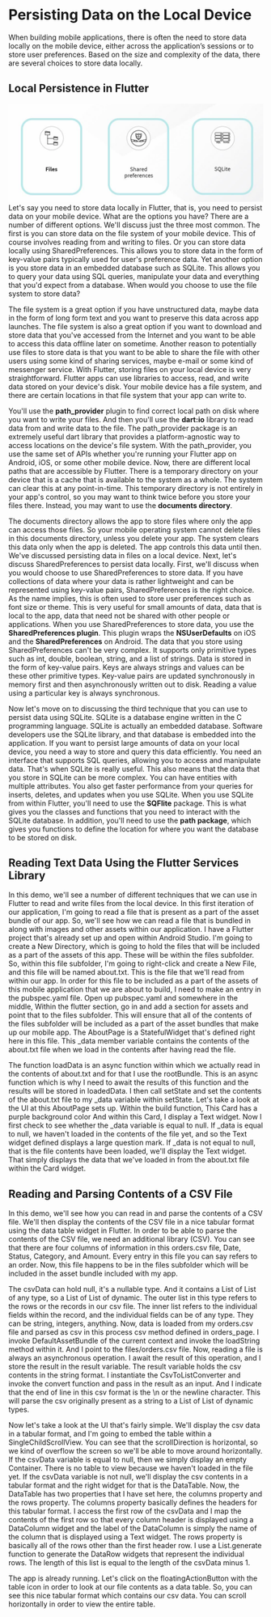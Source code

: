 # Persisting Data on the Local Device
When building mobile applications, there is often the need to store data locally on the mobile device, either across the application’s sessions or to store user preferences. Based on the size and complexity of the data, there are several choices to store data locally.
## Local Persistence in Flutter
![img.png](img.png)
Let's say you need to store data locally in Flutter, that is, you need to persist data on your mobile device. What are the options you have? There are a number of different options. We'll discuss just the three most common. The first is you can store data on the file system of your mobile device. This of course involves reading from and writing to files. Or you can store data locally using SharedPreferences. This allows you to store data in the form of key-value pairs typically used for user's preference data. Yet another option is you store data in an embedded database such as SQLite. This allows you to query your data using SQL queries, manipulate your data and everything that you'd expect from a database. When would you choose to use the file system to store data?

The file system is a great option if you have unstructured data, maybe data in the form of long form text and you want to preserve this data across app launches. The file system is also a great option if you want to download and store data that you've accessed from the Internet and you want to be able to access this data offline later on sometime. Another reason to potentially use files to store data is that you want to be able to share the file with other users using some kind of sharing services, maybe e-mail or some kind of messenger service. With Flutter, storing files on your local device is very straightforward. Flutter apps can use libraries to access, read, and write data stored on your device's disk. Your mobile device has a file system, and there are certain locations in that file system that your app can write to.

You'll use the **path_provider** plugin to find correct local path on disk where you want to write your files. And then you'll use the **dart:io** library to read data from and write data to the file. The path_provider package is an extremely useful dart library that provides a platform-agnostic way to access locations on the device's file system. With the path_provider, you use the same set of APIs whether you're running your Flutter app on Android, iOS, or some other mobile device. Now, there are different local paths that are accessible by Flutter. There is a temporary directory on your device that is a cache that is available to the system as a whole. The system can clear this at any point-in-time. This temporary directory is not entirely in your app's control, so you may want to think twice before you store your files there. Instead, you may want to use the **documents directory**.

The documents directory allows the app to store files where only the app can access those files. So your mobile operating system cannot delete files in this documents directory, unless you delete your app. The system clears this data only when the app is deleted. The app controls this data until then. We've discussed persisting data in files on a local device. Next, let's discuss SharedPreferences to persist data locally. First, we'll discuss when you would choose to use SharedPreferences to store data. If you have collections of data where your data is rather lightweight and can be represented using key-value pairs, SharedPreferences is the right choice. As the name implies, this is often used to store user preferences such as font size or theme. This is very useful for small amounts of data, data that is local to the app, data that need not be shared with other people or applications. When you use SharedPreferences to store data, you use the **SharedPreferences plugin**. This plugin wraps the **NSUserDefaults** on iOS and the **SharedPreferences** on Android. The data that you store using SharedPreferences can't be very complex. It supports only primitive types such as int, double, boolean, string, and a list of strings. Data is stored in the form of key-value pairs. Keys are always strings and values can be these other primitive types. Key-value pairs are updated synchronously in memory first and then asynchronously written out to disk. Reading a value using a particular key is always synchronous. 

Now let's move on to discussing the third technique that you can use to persist data using SQLite.  SQLite is a database engine written in the C programming language. SQLite is actually an embedded database. Software developers use the SQLite library, and that database is embedded into the application. If you want to persist large amounts of data on your local device, you need a way to store and query this data efficiently. You need an interface that supports SQL queries, allowing you to access and manipulate data. That's when SQLite is really useful. This also means that the data that you store in SQLite can be more complex. You can have entities with multiple attributes. You also get faster performance from your queries for inserts, deletes, and updates when you use SQLite. When you use SQLite from within Flutter, you'll need to use the **SQFlite** package. This is what gives you the classes and functions that you need to interact with the SQLite database. In addition, you'll need to use the **path package**, which gives you functions to define the location for where you want the database to be stored on disk.

## Reading Text Data Using the Flutter Services Library
In this demo, we'll see a number of different techniques that we can use in Flutter to read and write files from the local device. In this first iteration of our application, I'm going to read a file that is present as a part of the asset bundle of our app. So, we'll see how we can read a file that is bundled in along with images and other assets within our application. I have a Flutter project that's already set up and open within Android Studio. I'm going to create a New Directory, which is going to hold the files that will be included as a part of the assets of this app. These will be within the files subfolder.
So, within this file subfolder, I'm going to right-click and create a New File, and this file will be named about.txt. This is the file that we'll read from within our app. In order for this file to be included as a part of the assets of this mobile application that we are about to build, I need to make an entry in the pubspec.yaml file. Open up pubspec.yaml and somewhere in the middle, Within the flutter section, go in and add a section for assets and point that to the files subfolder. This will ensure that all of the contents of the files subfolder will be included as a part of the asset bundles that make up our mobile app. The AboutPage is a StatefulWidget that's defined right here in this file. This _data member variable contains the contents of the about.txt file when we load in the contents after having read the file. 

The function loadData is an async function within which we actually read in the contents of about.txt and for that I use the rootBundle. This is an async function which is why I need to await the results of this function and the results will be stored in loadedData. I then call setState and set the contents of the about.txt file to my _data variable within setState. Let's take a look at the UI at this AboutPage sets up. Within the build function, This Card has a purple background color And within this Card, I display a Text widget. Now I first check to see whether the _data variable is equal to null. If _data is equal to null, we haven't loaded in the contents of the file yet, and so the Text widget defined displays a large question mark. If _data is not equal to null, that is the file contents have been loaded, we'll display the Text widget. That simply displays the data that we've loaded in from the about.txt file within the Card widget.

## Reading and Parsing Contents of a CSV File
In this demo, we'll see how you can read in and parse the contents of a CSV file. We'll then display the contents of the CSV file in a nice tabular format using the data table widget in Flutter. In order to be able to parse the contents of the CSV file, we need an additional library (CSV). 
You can see that there are four columns of information in this orders.csv file, Date, Status, Category, and Amount. Every entry in this file you can say refers to an order. Now, this file happens to be in the files subfolder which will be included in the asset bundle included with my app. 

The csvData can hold null, it's a nullable type. And it contains a List of List of any type, so a List of List of dynamic. The outer list in this type refers to the rows or the records in our csv file. The inner list refers to the individual fields within the record, and the individual fields can be of any type. They can be string, integers, anything. Now, data is loaded from my orders.csv file and parsed as csv in this process csv method defined in orders_page. I invoke DefaultAssetBundle of the current context and invoke the loadString method within it. And I point to the files/orders.csv file. Now, reading a file is always an asynchronous operation. I await the result of this operation, and I store the result in the result variable. The result variable holds the csv contents in the string format. I instantiate the CsvToListConverter and invoke the convert function and pass in the result as an input. And I indicate that the end of line in this csv format is the \n or the newline character. This will parse the csv originally present as a string to a List of List of dynamic types.

Now let's take a look at the UI that's fairly simple. We'll display the csv data in a tabular format, and I'm going to embed the table within a SingleChildScrollView. You can see that the scrollDirection is horizontal, so we kind of overflow the screen so we'll be able to move around horizontally. If the csvData variable is equal to null, then we simply display an empty Container.
There is no table to view because we haven't loaded in the file yet. If the csvData variable is not null, we'll display the csv contents in a tabular format and the right widget for that is the DataTable. Now, the DataTable has two properties that I have set here, the columns property and the rows property. The columns property basically defines the headers for this tabular format. I access the first row of the csvData and I map the contents of the first row so that every column header is displayed using a DataColumn widget and the label of the DataColumn is simply the name of the column that is displayed using a Text widget. The rows property is basically all of the rows other than the first header row. I use a List.generate function to generate the DataRow widgets that represent the individual rows. The length of this list is equal to the length of the csvData minus 1. 

The app is already running. Let's click on the floatingActionButton with the table icon in order to look at our file contents as a data table. So, you can see this nice tabular format which contains our csv data. You can scroll horizontally in order to view the entire table.

